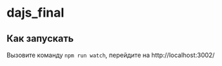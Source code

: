 # dajs_final
 
## Как запускать

Вызовите команду `npm run watch`, перейдите на http://localhost:3002/
